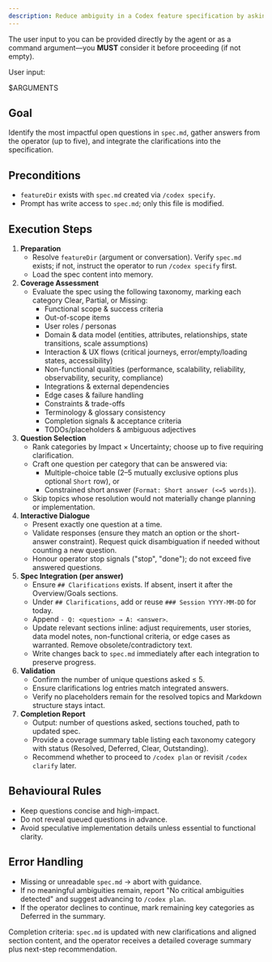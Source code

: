 ```yaml
---
description: Reduce ambiguity in a Codex feature specification by asking targeted questions and updating spec.md.
---
```


The user input to you can be provided directly by the agent or as a command argument—you **MUST** consider it before proceeding (if not empty).

User input:

$ARGUMENTS

## Goal
Identify the most impactful open questions in `spec.md`, gather answers from the operator (up to five), and integrate the clarifications into the specification.

## Preconditions
- `featureDir` exists with `spec.md` created via `/codex specify`.
- Prompt has write access to `spec.md`; only this file is modified.

## Execution Steps
1. **Preparation**
   - Resolve `featureDir` (argument or conversation). Verify `spec.md` exists; if not, instruct the operator to run `/codex specify` first.
   - Load the spec content into memory.
2. **Coverage Assessment**
   - Evaluate the spec using the following taxonomy, marking each category Clear, Partial, or Missing:
     - Functional scope & success criteria
     - Out-of-scope items
     - User roles / personas
     - Domain & data model (entities, attributes, relationships, state transitions, scale assumptions)
     - Interaction & UX flows (critical journeys, error/empty/loading states, accessibility)
     - Non-functional qualities (performance, scalability, reliability, observability, security, compliance)
     - Integrations & external dependencies
     - Edge cases & failure handling
     - Constraints & trade-offs
     - Terminology & glossary consistency
     - Completion signals & acceptance criteria
     - TODOs/placeholders & ambiguous adjectives
3. **Question Selection**
   - Rank categories by Impact × Uncertainty; choose up to five requiring clarification.
   - Craft one question per category that can be answered via:
     - Multiple-choice table (2–5 mutually exclusive options plus optional `Short` row), or
     - Constrained short answer (`Format: Short answer (<=5 words)`).
   - Skip topics whose resolution would not materially change planning or implementation.
4. **Interactive Dialogue**
   - Present exactly one question at a time.
   - Validate responses (ensure they match an option or the short-answer constraint). Request quick disambiguation if needed without counting a new question.
   - Honour operator stop signals ("stop", "done"); do not exceed five answered questions.
5. **Spec Integration (per answer)**
   - Ensure `## Clarifications` exists. If absent, insert it after the Overview/Goals sections.
   - Under `## Clarifications`, add or reuse `### Session YYYY-MM-DD` for today.
   - Append `- Q: <question> → A: <answer>`.
   - Update relevant sections inline: adjust requirements, user stories, data model notes, non-functional criteria, or edge cases as warranted. Remove obsolete/contradictory text.
   - Write changes back to `spec.md` immediately after each integration to preserve progress.
6. **Validation**
   - Confirm the number of unique questions asked ≤ 5.
   - Ensure clarifications log entries match integrated answers.
   - Verify no placeholders remain for the resolved topics and Markdown structure stays intact.
7. **Completion Report**
   - Output: number of questions asked, sections touched, path to updated spec.
   - Provide a coverage summary table listing each taxonomy category with status (Resolved, Deferred, Clear, Outstanding).
   - Recommend whether to proceed to `/codex plan` or revisit `/codex clarify` later.

## Behavioural Rules
- Keep questions concise and high-impact.
- Do not reveal queued questions in advance.
- Avoid speculative implementation details unless essential to functional clarity.

## Error Handling
- Missing or unreadable `spec.md` → abort with guidance.
- If no meaningful ambiguities remain, report "No critical ambiguities detected" and suggest advancing to `/codex plan`.
- If the operator declines to continue, mark remaining key categories as Deferred in the summary.

Completion criteria: `spec.md` is updated with new clarifications and aligned section content, and the operator receives a detailed coverage summary plus next-step recommendation.
